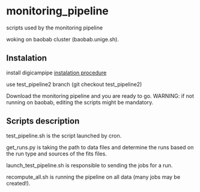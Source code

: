 # monitoring_pipeline
scripts used by the monitoring pipeline

woking on baobab cluster (baobab.unige.sh).

## Instalation

install digicampipe [instalation procedure](https://github.com/cta-sst-1m/digicampipe/blob/master/README.md)

use test_pipeline2 branch (git checkout test_pipeline2)

Download the monitoring pipeline and you are ready to go.
WARNING: if not running on baobab, editing the scripts might be mandatory.

## Scripts description

test_pipeline.sh is the script launched by cron.

get_runs.py is taking the path to data files and determine the runs based on the run type and sources of the fits files.

launch_test_pipeline.sh is responsible to sending the jobs for a run.

recompute_all.sh is running the pipeline on all data (many jobs may be created!).
